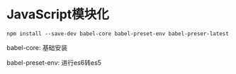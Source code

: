 # JavaScript模块化

```
npm install --save-dev babel-core babel-preset-env babel-preser-latest 
```

babel-core: 基础安装

babel-preset-env:  进行es6转es5

